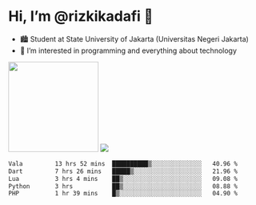 # Hi, I’m @rizkikadafi 👋
- 🏙 Student at State University of Jakarta (Universitas Negeri Jakarta)
- 👀 I’m interested in programming and everything about technology
<img height="180em" src="https://github-readme-stats.vercel.app/api?username=rizkikadafi&show_icons=true&hide_border=true&&count_private=true&include_all_commits=true" />
<img src="https://github-readme-stats.vercel.app/api/top-langs/?username=rizkikadafi&show_icons=true&hide_border=true&&count_private=true&include_all_commits=true" />

<!--START_SECTION:waka-->

```txt
Vala         13 hrs 52 mins  ██████████▒░░░░░░░░░░░░░░   40.96 %
Dart         7 hrs 26 mins   █████▒░░░░░░░░░░░░░░░░░░░   21.96 %
Lua          3 hrs 4 mins    ██▒░░░░░░░░░░░░░░░░░░░░░░   09.08 %
Python       3 hrs           ██▒░░░░░░░░░░░░░░░░░░░░░░   08.88 %
PHP          1 hr 39 mins    █▒░░░░░░░░░░░░░░░░░░░░░░░   04.90 %
```

<!--END_SECTION:waka-->

<!---
rizkikadafi/rizkikadafi is a ✨ special ✨ repository because its `README.md` (this file) appears on your GitHub profile.
You can click the Preview link to take a look at your changes.
--->
